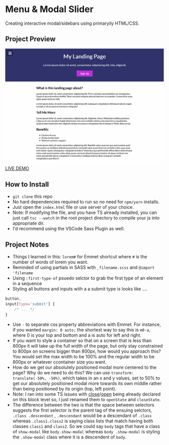 # Menu & Modal Slider
Creating interactive modal/sidebars using primaryily HTML/CSS. 

## Project Preview
![](menu-modal-slider.gif)
[LIVE DEMO](https://kelenam.github.io/menu-slider-modal/)

## How to Install
- `git clone` this repo
- No hard dependencies required to run so no need for `npm/yarn` installs. 
- Just open the `index.html` file or use server of your choice.
- Note: If modifying the file, and you have TS already installed, you can just call `tsc --watch` in the root project directory to compile your js into appropriate dir.
- I'd recommend using the VSCode Sass Plugin as well.  

## Project Notes
- Things I learned in this: `lorem#` for Emmet shortcut where `#` is the number of words of lorem you want.
- Reminded of using partials in SASS with `_filename.scss` and `@import 'filename`
- Using `:first-type-of` psuedo selctor to grab the first type of an element in a sequence
- Styling all buttons and inputs with a a submit type is looks like ....
```css
button,
input[type='submit'] {
    /* ... */
}
```
- Use `-` to separate css property abbreviations with Emmet. For instance, if you wanted `margin: 0 auto;` the shortest way to say this is `m0-a`, where 0 is your top and bottom and a is auto for left and right.
- If you want to style a container so that on a screen that is less than 800px it will take up the full width of the page, but only stay constrained to 800px on screens bigger than 800px, how would you approach this? You would set the max width to be 100% and the regular width to be 800px or whatever ccontainer size you want.
- How do we get our absolutely positioned modal more centered to the page? Why do we need to do this? We can use `transform: translate(-50%, -50%)`, which takes in an x and y values, set to 50% to get our absolutely positioned modal more towards its own middle rather than being positioned by its origin (top, left point).
- Note: I ran into some TS issues with [close](https://developer.mozilla.org/en-US/docs/Web/API/Window/close)/[open](https://developer.mozilla.org/en-US/docs/Web/API/Window/open) being already declared on this block level so, I just renamed them to `openState` and `closeState`.
- The difference between the two is that the space between selectors suggests the first selector is the parent tag of the ensuing selctors, `.class .descendant` , `.descendant` would be a descendant of `.class` whereas `.class1.class2` is saying class lists that match having both classes `class1` and `class2`. So we could say `body` tags that have a class of `show-modal` like `body.show-modal` whereas `body .show-modal` is styling the `.show-modal` class where it is a descendent of `body`. 